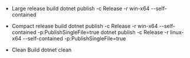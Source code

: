 
- Large release build
dotnet publish -c Release -r win-x64 --self-contained

- Compact release build
dotnet publish -c Release -r win-x64 --self-contained -p:PublishSingleFile=true
dotnet publish -c Release -r linux-x64 --self-contained -p:PublishSingleFile=true

- Clean  Build
dotnet clean